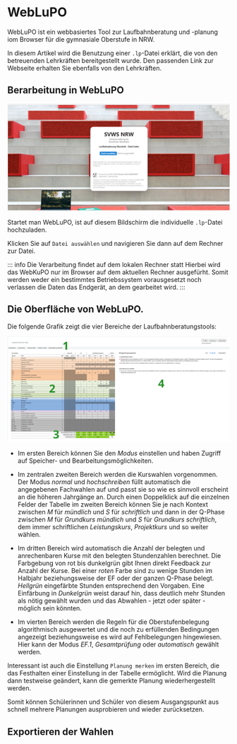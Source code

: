 # WebLuPO 

WebLuPO ist ein webbasiertes Tool zur Laufbahnberatung und -planung iom Browser für die gymnasiale Oberstufe in NRW.

In diesem Artikel wird die Benutzung einer `.lp`-Datei erklärt, die von den betreuenden Lehrkräften bereitgestellt wurde. Den passenden Link zur Webseite erhalten Sie ebenfalls von den Lehrkräften.

## Berarbeitung in WebLuPO

![weblupo Startseite](./graphics/weblupo_startseite.png)

Startet man WebLuPO, ist auf diesem Bildschirm die individuelle `.lp`-Datei hochzuladen.

Klicken Sie auf `Datei auswählen` und navigieren Sie dann auf dem Rechner zur Datei.

::: info Die Verarbeitung findet auf dem lokalen Rechner statt
Hierbei wird das WebKuPO nur im Browser auf dem aktuellen Rechner ausgefürht. Somit werden weder ein bestimmtes Betriebssystem vorausgesetzt noch verlassen die Daten das Endgerät, an dem gearbeitet wird.
:::

## Die Oberfläche von WebLuPO.

Die folgende Grafik zeigt die vier Bereiche der Laufbahnberatungstools:

![weblupo Bereichsübersicht](./graphics/weblupo_bereiche.png) 

* Im ersten Bereich können Sie den *Modus* einstellen und haben Zugriff auf Speicher- und Bearbeitungsmöglichkeiten.   

* Im zentralen zweiten Bereich werden die Kurswahlen vorgenommen. Der Modus *normal* und *hochschreiben* füllt automatisch die angegebenen Fachwahlen auf und passt sie so wie es sinnvoll erscheint an die höheren Jahrgänge an. Durch einen Doppelklick auf die einzelnen Felder der Tabelle im zweiten Bereich können Sie je nach Kontext zwischen *M* für *mündlich* und *S* für *schriftlich* und dann in der Q-Phase zwischen *M* für *Grundkurs mündlich* und *S* für *Grundkurs schriftlich*, dem immer schriftlichen *Leistungskurs*, *Projektkurs* und so weiter wählen.

* Im dritten Bereich wird automatisch die Anzahl der belegten und anrechenbaren Kurse mit den belegten Stundenzahlen berechnet. Die Farbgebung von rot bis dunkelgrün gibt Ihnen direkt Feedback zur Anzahl der Kurse. Bei einer *roten* Farbe sind zu wenige Stunden im Halbjahr beziehungsweise der EF oder der ganzen Q-Phase belegt. *Hellgrün* eingefärbte Stunden entsprechend den Vorgaben. Eine Einfärbung in *Dunkelgrün* weist darauf hin, dass deutlich mehr Stunden als nötig gewählt wurden und das Abwahlen - jetzt oder später - möglich sein könnten.

* Im vierten Bereich werden die Regeln für die Oberstufenbelegung algorithmisch ausgewertet und die noch zu erfüllenden Bedingungen angezeigt beziehungsweise es wird auf Fehlbelegungen hingewiesen. Hier kann der Modus *EF.1*, *Gesamtprüfung* oder *automatisch* gewählt werden.   

Interessant ist auch die Einstellung ````Planung merken```` im ersten Bereich, die das Festhalten einer Einstellung in der Tabelle ermöglicht. Wird die Planung dann testweise geändert, kann die gemerkte Planung wiederhergestellt werden.

Somit können Schülerinnen und Schüler von diesem Ausgangspunkt aus schnell mehrere Planungen ausprobieren und wieder zurücksetzen. 

## Exportieren der Wahlen